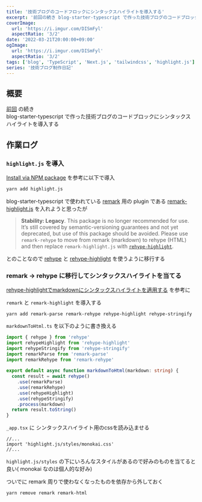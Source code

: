 ```yaml
---
title: '技術ブログのコードフロックにシンタックスハイライトを導入する'
excerpt: '前回の続き blog-starter-typescript で作った技術ブログのコードブロックにシンタックスハイライトを導入する'
coverImage: 
  url: 'https://i.imgur.com/DISmFyl'
  aspectRatio: '3/2'
date: '2022-03-21T20:00:00+09:00'
ogImage:
  url: 'https://i.imgur.com/DISmFyl'
  aspectRatio: '3/2'
tags: ['blog', 'TypeScript', 'Next.js', 'tailwindcss', 'highlight.js']
series: '技術ブログ制作日記'
---
```



## 概要

[前回](/posts/2022-03-18-1) の続き  
blog-starter-typescript で作った技術ブログのコードブロックにシンタックスハイライトを導入する

## 作業ログ

### `highlight.js` を導入
[Install via NPM package](https://github.com/highlightjs/highlight.js#install-via-npm-package) を参考に以下で導入
```bash
yarn add highlight.js
```

blog-starter-typescript で使われている [remark](https://github.com/remarkjs/remark) 用の plugin である [remark-highlight.js](https://github.com/remarkjs/remark-highlight.js) を入れようと思ったが 

> **Stability: Legacy**. This package is no longer recommended for use. It’s still covered by semantic-versioning guarantees and not yet deprecated, but use of this package should be avoided. Please use `remark-rehype` to move from remark (markdown) to rehype (HTML) and then replace `remark-highlight.js` with [`rehype-highlight`](https://github.com/rehypejs/rehype-highlight).

とのことなので [rehype](https://github.com/rehypejs/rehype) と [rehype-highlight](https://github.com/rehypejs/rehype-highlight) を使うように移行する

### remark -> rehype に移行してシンタックスハイライトを当てる

[rehype-highlightでmarkdownにシンタックスハイライトを適用する](https://tamalog.szmd.jp/rehype-highlight/) を参考に

`remark` と `remark-highlight` を導入する
```
yarn add remark-parse remark-rehype rehype-highlight rehype-stringify
```

`markdownToHtml.ts` を以下のように書き換える
```ts
import { rehype } from 'rehype'  
import rehypeHighlight from 'rehype-highlight'  
import rehypeStringify from 'rehype-stringify'  
import remarkParse from 'remark-parse'  
import remarkRehype from 'remark-rehype'  
  
export default async function markdownToHtml(markdown: string) {  
  const result = await rehype()  
    .use(remarkParse)  
    .use(remarkRehype)  
    .use(rehypeHighlight)  
    .use(rehypeStringify)  
    .process(markdown)  
  return result.toString()  
}
```

`_app.tsx` に シンタックスハイライト用のcssを読み込ませる
```tsx
//...
import 'highlight.js/styles/monokai.css'
//...
```

`highlight.js/styles` の下にいろんなスタイルがあるので好みのものを当てると良い( monokai なのは個人的な好み) 

ついでに remark 周りで使わなくなったものを依存から外しておく
```
yarn remove remark remark-html
```